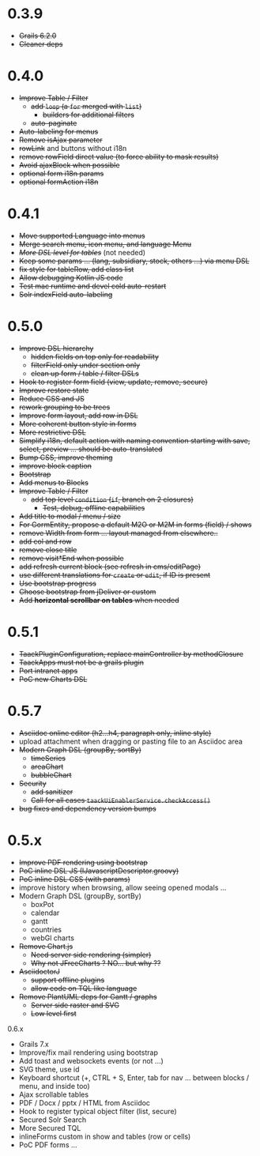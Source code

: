 # 0.3.9

- ~~Grails 6.2.0~~
- ~~Cleaner deps~~

# 0.4.0

- ~~Improve Table / Filter~~
  - ~~add `loop` (a `for` merged with `list`)~~
    - ~~builders for additional filters~~
  - ~~auto-paginate~~
- ~~Auto-labeling for menus~~ 
- ~~Remove isAjax parameter~~
- ~~rowLink~~ and buttons without i18n
- ~~remove rowField direct value (to force ability to mask results)~~
- ~~Avoid ajaxBlock when possible~~
- ~~optional form i18n params~~
- ~~optional formAction i18n~~

# 0.4.1

- ~~Move supported Language into menus~~
- ~~Merge search menu, icon menu, and language Menu~~
- _~~More DSL level for tables~~_ (not needed)
- ~~Keep some params ... (lang, subsidiary, stock, others ...) via menu DSL~~
- ~~fix style for tableRow, add class list~~
- ~~Allow debugging Kotlin JS code~~ 
- ~~Test mac runtime and devel cold auto-restart~~
- ~~Solr indexField auto-labeling~~

# 0.5.0

- ~~Improve DSL hierarchy~~
  - ~~hidden fields on top only for readability~~
  - ~~filterField only under section only~~
  - ~~clean up form / table / filter DSLs~~
- ~~Hook to register form field (view, update, remove, secure)~~
- ~~Improve restore state~~
- ~~Reduce CSS and JS~~
- ~~rework grouping to be trees~~
- ~~Improve form layout, add row in DSL~~
- ~~More coherent button style in forms~~
- ~~More restrictive DSL~~
- ~~Simplify i18n, default action with naming convention starting with save, select, preview ... should be auto-translated~~
- ~~Bump CSS, improve theming~~
- ~~improve block caption~~
- ~~Bootstrap~~
- ~~Add menus to Blocks~~
- ~~Improve Table / Filter~~
  - ~~add top level `condition` (`if`, branch on 2 closures)~~
    - ~~Test, debug, offline capabilities~~
- ~~Add title to modal / menu / size~~
- ~~For GormEntity, propose a default M2O or M2M in forms (field) / shows~~
- ~~remove Width from form ... layout managed from elsewhere..~~ 
- ~~add col and row~~
- ~~remove close title~~
- ~~remove visit*End when possible~~
- ~~add refresh current block (see refresh in cms/editPage)~~
- ~~use different translations for `create` or `edit`, if ID is present~~
- ~~Use bootstrap progress~~
- ~~Choose bootstrap from jDeliver or custom~~
- ~~Add **horizontal scrollbar on tables** when needed~~

# 0.5.1

- ~~TaackPluginConfiguration, replace mainController by methodClosure~~
- ~~TaackApps must not be a grails plugin~~
- ~~Port intranet apps~~
- ~~PoC new Charts DSL~~

# 0.5.7

- ~~Asciidoc online editor (h2...h4, paragraph only, inline style)~~
- upload attachment when dragging or pasting file to an Asciidoc area  
- ~~Modern Graph DSL (groupBy, sortBy)~~
  - ~~timeSeries~~
  - ~~areaChart~~
  - ~~bubbleChart~~
- ~~Security~~
  - ~~add sanitizer~~
  - ~~Call for all cases `taackUiEnablerService.checkAccess()`~~
- ~~bug fixes and dependency version bumps~~

# 0.5.x

- ~~Improve PDF rendering using bootstrap~~
- ~~PoC inline DSL JS (IJavascriptDescriptor.groovy)~~
- ~~PoC inline DSL CSS (with params)~~
- improve history when browsing, allow seeing opened modals ...
- Modern Graph DSL (groupBy, sortBy)
  - boxPot
  - calendar
  - gantt
  - countries
  - webGl charts
- ~~Remove Chart.js~~
  - ~~Need server side rendering (simpler)~~
  - ~~Why not JFreeCharts ? NO... but why ??~~
- ~~AsciidoctorJ~~
  - ~~support offline plugins~~
  - ~~allow code on TQL like language~~
- ~~Remove PlantUML deps for Gantt / graphs~~
  - ~~Server side raster and SVG~~
  - ~~Low level first~~


0.6.x
- Grails 7.x
- Improve/fix mail rendering using bootstrap
- Add toast and websockets events (or not ...)
- SVG theme, use id
- Keyboard shortcut (+, CTRL + S, Enter, tab for nav ... between blocks / menu, and inside too)
- Ajax scrollable tables
- PDF / Docx / pptx / HTML from Asciidoc
- Hook to register typical object filter (list, secure)
- Secured Solr Search
- More Secured TQL
- inlineForms custom in show and tables (row or cells)
- PoC PDF forms ...
